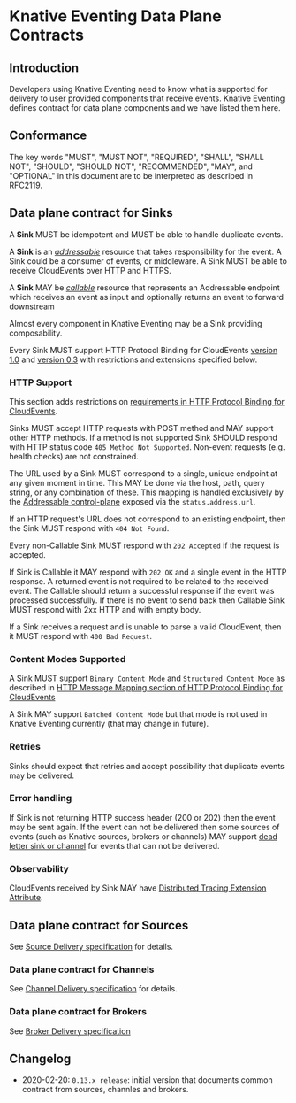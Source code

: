 # Knative Eventing Data Plane Contracts

## Introduction

Developers using Knative Eventing need to know what is supported for delivery to
user provided components that receive events. Knative Eventing defines contract
for data plane components and we have listed them here.

## Conformance

The key words "MUST", "MUST NOT", "REQUIRED", "SHALL", "SHALL NOT", "SHOULD",
"SHOULD NOT", "RECOMMENDED", "MAY", and "OPTIONAL" in this document are to be
interpreted as described in RFC2119.

## Data plane contract for Sinks

A **Sink** MUST be idempotent and MUST be able to handle duplicate events.

A **Sink** is an [_addressable_](./interfaces.md#addressable) resource that
takes responsibility for the event. A Sink could be a consumer of events, or
middleware. A Sink MUST be able to receive CloudEvents over HTTP and HTTPS.

A **Sink** MAY be [_callable_](./interfaces.md#callable) resource that
represents an Addressable endpoint which receives an event as input and
optionally returns an event to forward downstream

Almost every component in Knative Eventing may be a Sink providing
composability.

Every Sink MUST support HTTP Protocol Binding for CloudEvents
[version 1.0](https://github.com/cloudevents/spec/blob/v1.0/http-protocol-binding.md)
and
[version 0.3](https://github.com/cloudevents/spec/blob/v0.3/http-transport-binding.md)
with restrictions and extensions specified below.

### HTTP Support

This section adds restrictions on
[requirements in HTTP Protocol Binding for CloudEvents](https://github.com/cloudevents/spec/blob/v1.0/http-protocol-binding.md#12-relation-to-http).

Sinks MUST accept HTTP requests with POST method and MAY support other HTTP
methods. If a method is not supported Sink SHOULD respond with HTTP status code
`405 Method Not Supported`. Non-event requests (e.g. health checks) are not
constrained.

The URL used by a Sink MUST correspond to a single, unique endpoint at any given
moment in time. This MAY be done via the host, path, query string, or any
combination of these. This mapping is handled exclusively by the
[Addressable control-plane](./interfaces.md#control-plane) exposed via the
`status.address.url`.

If an HTTP request's URL does not correspond to an existing endpoint, then the
Sink MUST respond with `404 Not Found`.

Every non-Callable Sink MUST respond with `202 Accepted` if the request is
accepted.

If Sink is Callable it MAY respond with `202 OK` and a single event in the HTTP
response. A returned event is not required to be related to the received event.
The Callable should return a successful response if the event was processed
successfully. If there is no event to send back then Callable Sink MUST respond
with 2xx HTTP and with empty body.

If a Sink receives a request and is unable to parse a valid CloudEvent, then it
MUST respond with `400 Bad Request`.

### Content Modes Supported

A Sink MUST support `Binary Content Mode` and `Structured Content Mode`
as described in
[HTTP Message Mapping section of HTTP Protocol Binding for CloudEvents](https://github.com/cloudevents/spec/blob/master/http-protocol-binding.md#3-http-message-mapping)

A Sink MAY support `Batched Content Mode` but that mode is not used in Knative
Eventing currently (that may change in future).

### Retries

Sinks should expect that retries and accept possibility that duplicate events
may be delivered.

### Error handling

If Sink is not returning HTTP success header (200 or 202) then the event may be
sent again. If the event can not be delivered then some sources of events (such
as Knative sources, brokers or channels) MAY support
[dead letter sink or channel](../delivery/README.md) for events that can not be
delivered.

### Observability

CloudEvents received by Sink MAY have
[Distributed Tracing Extension Attribute](https://github.com/cloudevents/spec/blob/v1.0/extensions/distributed-tracing.md).

## Data plane contract for Sources

See [Source Delivery specification](../spec/sources.md#source-event-delivery)
for details.

### Data plane contract for Channels

See [Channel Delivery specification](../spec/channel.md#data-plane) for details.

### Data plane contract for Brokers

See [Broker Delivery specification](../spec/broker.md)

## Changelog

- 2020-02-20: `0.13.x release`: initial version that documents common contract
  from sources, channles and brokers.
